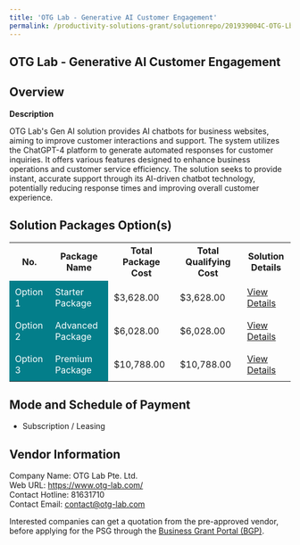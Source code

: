 ```yaml
---
title: 'OTG Lab - Generative AI Customer Engagement'
permalink: /productivity-solutions-grant/solutionrepo/201939004C-OTG-Lb-Gnrtv-AI-Customr-Enggmnt-G
---
```


## OTG Lab - Generative AI Customer Engagement

## Overview

**Description**

OTG Lab's Gen AI solution provides AI chatbots for business websites, aiming to improve customer interactions and support. The system utilizes the ChatGPT-4 platform to generate automated responses for customer inquiries. It offers various features designed to enhance business operations and customer service efficiency. The solution seeks to provide instant, accurate support through its AI-driven chatbot technology, potentially reducing response times and improving overall customer experience.

## Solution Packages Option(s)

<table>
<tr>
<th><b>No.</b></th>
<th><b>Package Name</b></th>
<th><b>Total Package Cost</b></th>
<th><b>Total Qualifying Cost</b></th>
<th><b>Solution Details</b></th>
</tr>
<tr>
<td style='padding: 10px; background-color: #037E8A; color: #FFFFFF;'>Option 1</td>
<td style='padding: 10px; background-color: #037E8A; color: #FFFFFF;'>Starter Package</td>
<td style='padding: 10px;'>$3,628.00</td>
<td style='padding: 10px;'>$3,628.00</td>
<td style='padding: 10px;'><a href='/images/psg/201939004C_20240270_26112024_Desensitised_Annex3_Part1.pdf' target='_blank'>View Details</a></td>
</tr>
<tr>
<td style='padding: 10px; background-color: #037E8A; color: #FFFFFF;'>Option 2</td>
<td style='padding: 10px; background-color: #037E8A; color: #FFFFFF;'>Advanced Package</td>
<td style='padding: 10px;'>$6,028.00</td>
<td style='padding: 10px;'>$6,028.00</td>
<td style='padding: 10px;'><a href='/images/psg/201939004C_20240270_26112024_Desensitised_Annex3_Part2.pdf' target='_blank'>View Details</a></td>
</tr>
<tr>
<td style='padding: 10px; background-color: #037E8A; color: #FFFFFF;'>Option 3</td>
<td style='padding: 10px; background-color: #037E8A; color: #FFFFFF;'>Premium Package</td>
<td style='padding: 10px;'>$10,788.00</td>
<td style='padding: 10px;'>$10,788.00</td>
<td style='padding: 10px;'><a href='/images/psg/201939004C_20240270_26112024_Desensitised_Annex3_Part3.pdf' target='_blank'>View Details</a></td>
</tr>
</table>

## Mode and Schedule of Payment

 - Subscription / Leasing

## Vendor Information

 Company Name: OTG Lab Pte. Ltd.<br>Web URL: https://www.otg-lab.com/ <br>Contact Hotline: 81631710 <br>Contact Email: contact@otg-lab.com <br>

Interested companies can get a quotation from the pre-approved vendor, before applying for the PSG through the <a href='https://www.businessgrants.gov.sg/' target='_blank' rel='noopener'>Business Grant Portal (BGP)</a>.

<script src="/jquery/resize-tables.js"></script>
